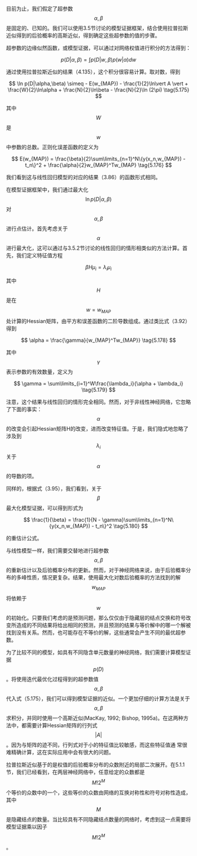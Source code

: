 目前为止，我们假定了超参数$$ \alpha, \beta $$是固定的、已知的。我们可以使用3.5节讨论的模型证据框架，结合使用拉普拉斯近似得到的后验概率的高斯近似，得到确定这些超参数的值的步骤。    

超参数的边缘似然函数，或模型证据，可以通过对网络权值进行积分的方法得到：    

$$
p(D|\alpha,\beta) = \int p(D|w,\beta)p(w|\alpha)dw \tag{5.174}
$$

通过使用拉普拉斯近似的结果（4.135），这个积分很容易计算。取对数，得到

$$
\ln p(D|\alpha,\beta) \simeq - E(w_{MAP}) - \frac{1}{2}\ln\vert A \vert + \frac{W}{2}\ln\alpha +  \frac{N}{2}\ln\beta - \frac{N}{2}\ln (2\pi) \tag{5.175}
$$

其中$$ W $$是$$ w $$中参数的总数。正则化误差函数的定义为

$$
E(w_{MAP}) = \frac{\beta}{2}\sum\limits_{n=1}^N\{y(x_n,w_{MAP}) - t_n\}^2 + \frac{\alpha}{2}w_{MAP}^Tw_{MAP} \tag{5.176}
$$

我们看到这与线性回归模型的对应的结果（3.86）的函数形式相同。    

在模型证据框架中，我们通过最大化$$ \ln p(D | \alpha, \beta) $$对$$ \alpha, \beta $$进行点估计。首先考虑关于$$ \alpha $$进行最大化，这可以通过与3.5.2节讨论的线性回归的情形相类似的方法计算。首先，我们定义特征值方程    

$$
\beta H\mu_i = \lambda_i\mu_i \tag{5.177}
$$

其中$$ H $$是在$$ w = w_{MAP} $$处计算的Hessian矩阵，由平方和误差函数的二阶导数组成。通过类比式（3.92）得到

$$
\alpha = \frac{\gamma}{w_{MAP}^Tw_{MAP}} \tag{5.178}
$$

其中$$ \gamma $$表示参数的有效数量，定义为    

$$
\gamma = \sum\limits_{i=1}^W\frac{\lambda_i}{\alpha + \lambda_i} \tag{5.179}
$$

注意，这个结果与线性回归的情形完全相同。然而，对于非线性神经网络，它忽略了下面的事实：$$ \alpha $$的改变会引起Hessian矩阵H的改变，进而改变特征值。于是，我们隐式地忽略了涉及到$$ \lambda_i $$关于$$ \alpha $$的导数的项。     

同样的，根据式（3.95），我们看到，关于$$ \beta $$最大化模型证据，可以得到形式为

$$
\frac{1}{\beta} = \frac{1}{N - \gamma}\sum\limits_{n=1}^N\{y(x_n,w_{MAP}) - t_n\}^2 \tag{5.180}
$$

的重估计公式。    

与线性模型一样，我们需要交替地进行超参数$$ \alpha, \beta $$的重新估计以及后验概率分布的更新。然而，对于神经网络来说，由于后验概率分布的多峰性质，情况更复杂。结果，使用最大化对数后验概率的方法找到的解$$ w_{MAP} $$将依赖于$$ w
$$的初始化。只要我们考虑的是预测问题，那么仅仅由于隐藏层的结点交换和符号改变所造成的不同结果将给出相同的预测，并且预测的结果与等价解中的哪一个解被找到没有关系。然而，也可能存在不等价的解，这些通常会产生不同的最优超参数。    


为了比较不同的模型，如具有不同隐含单元数量的神经网络，我们需要计算模型证据$$ p(D) $$。将使用迭代最优化过程得到的超参数值$$ \alpha, \beta $$代入式（5.175），我们可以得到模型证据的近似。一个更加仔细的计算方法是关于$$ \alpha, \beta $$求积分，并同时使用一个高斯近似(MacKay, 1992; Bishop, 1995a)。在这两种方法中，都需要计算Hessian矩阵的行列式$$ \vert A
\vert $$。因为与矩阵的迹不同，行列式对于小的特征值比较敏感，而这些特征值通 常很难精确计算，这在实际应用中会有很大的问题。    

拉普拉斯近似基于的是权值的后验概率分布的众数附近的局部二次展开。在5.1.1节，我们已经看到，在两层神经网络中，任意给定的众数都是$$ M!2^M $$个等价的众数中的一个，这些等价的众数由网络的互换对称性和符号对称性造成，其中$$ M $$是隐藏结点的数量。当比较具有不同隐藏结点数量的网络时，考虑到这一点需要将模型证据乘以因子$$ M!2^M $$。


